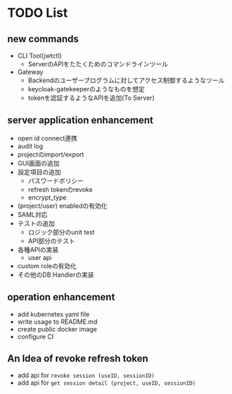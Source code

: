 # TODO List

## new commands

- CLI Tool(jwtctl)
  - ServerのAPIをたたくためのコマンドラインツール
- Gateway
  - Backendのユーザープログラムに対してアクセス制御するようなツール
  - keycloak-gatekeeperのようなものを想定
  - tokenを認証するようなAPIを追加(To Server)

## server application enhancement

- open id connect連携
- audit log
- projectのimport/export
- GUI画面の追加
- 設定項目の追加
  - パスワードポリシー
  - refresh tokenのrevoke
  - encrypt_type
- (project/user) enabledの有効化
- SAML対応
- テストの追加
  - ロジック部分のunit test
  - API部分のテスト
- 各種APIの実装
  - user api
- custom roleの有効化
- その他のDB Handlerの実装

## operation enhancement

- add kubernetes yaml file
- write usage to README.md
- create public docker image
- configure CI

## An Idea of revoke refresh token

- add api for `revoke session (useID, sessionID)`
- add api for `get session detail (project, useID, sessionID)`
